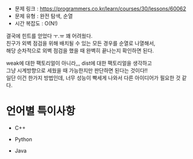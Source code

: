 * 문제 링크 : https://programmers.co.kr/learn/courses/30/lessons/60062
* 문제 유형 : 완전 탐색, 순열
* 시간 복잡도 : O(N!)

결국에 힌트를 얻었다 ㅜ.ㅠ 꽤 어려웠다.  
친구가 외벽 점검을 위해 배치될 수 있는 모든 경우를 순열로 나열해서,  
해당 순차적으로 외벽 점검을 했을 때 완벽히 끝나는지 확인하면 된다.

weak에 대한 팩토리얼이 아니라,,, dist에 대한 팩토리얼을 생각하고   
그냥 시계방향으로 세웠을 때 가능한지만 판단하면 된다는 것이다!!  
일단 이건 한가지 방법인데, 너무 성능이 빡세게 나와서 다른 아이디어가 필요한 것 같다.


# 언어별 특이사항

- C++

- Python

- Java

